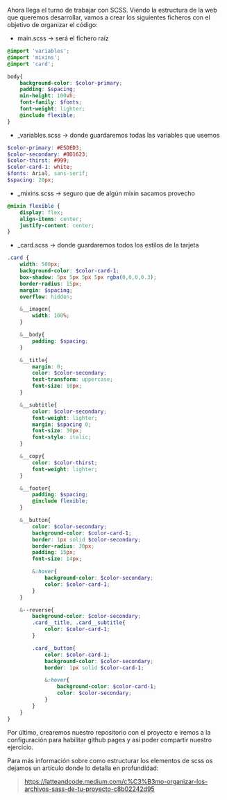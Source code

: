 Ahora llega el turno de trabajar con SCSS. Viendo la estructura de la web que queremos desarrollar, vamos a crear los siguientes ficheros con el objetivo de organizar el código:

- main.scss → será el fichero raíz

```scss
@import 'variables';
@import 'mixins'; 
@import 'card';

body{
    background-color: $color-primary;
    padding: $spacing;
    min-height: 100vh;
    font-family: $fonts;
    font-weight: lighter;
    @include flexible;
}
```

- _variables.scss → donde guardaremos todas las variables que usemos

```scss
$color-primary: #E5DED3;
$color-secondary: #0D1623;
$color-thirst: #999;
$color-card-1: white;
$fonts: Arial, sans-serif;
$spacing: 20px;
```

- _mixins.scss → seguro que de algún mixin sacamos provecho

```scss
@mixin flexible {
    display: flex;
    align-items: center;
    justify-content: center;
}
```

- _card.scss → donde guardaremos todos los estilos de la tarjeta

```scss
.card {
    width: 500px;
    background-color: $color-card-1;
    box-shadow: 5px 5px 5px 5px rgba(0,0,0,0.3);
    border-radius: 15px;
    margin: $spacing;
    overflow: hidden;

    &__imagen{
        width: 100%;
    }

    &__body{
        padding: $spacing;
    }

    &__title{
        margin: 0;
        color: $color-secondary;
        text-transform: uppercase;
        font-size: 10px;
    }

    &__subtitle{
        color: $color-secondary;
        font-weight: lighter;
        margin: $spacing 0;
        font-size: 30px;
        font-style: italic;
    }

    &__copy{
        color: $color-thirst;
        font-weight: lighter;
    }

    &__footer{
        padding: $spacing;
        @include flexible;
    }

    &__button{
        color: $color-secondary;
        background-color: $color-card-1;
        border: 1px solid $color-secondary;
        border-radius: 30px;
        padding: 15px;
        font-size: 14px;

        &:hover{
            background-color: $color-secondary;
            color: $color-card-1;   
        }
    }

    &--reverse{
        background-color: $color-secondary;
        .card__title, .card__subtitle{
            color: $color-card-1;
        }

        .card__button{
            color: $color-card-1;
            background-color: $color-secondary;
            border: 1px solid $color-card-1;

            &:hover{
                background-color: $color-card-1;
                color: $color-secondary;
            }
        }
    }
}
```

Por último, crearemos nuestro repositorio con el proyecto e iremos a la configuración para habilitar github pages y así poder compartir nuestro ejercicio.

Para más información sobre como estructurar los elementos de scss os dejamos un artículo donde lo detalla en profundidad:

> https://latteandcode.medium.com/c%C3%B3mo-organizar-los-archivos-sass-de-tu-proyecto-c8b02242d95
